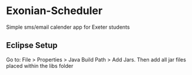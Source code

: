 # Exonian-Scheduler
Simple sms/email calender app for Exeter students

## Eclipse Setup
Go to: File > Properties > Java Build Path > Add Jars. Then add all jar files placed within the libs folder
